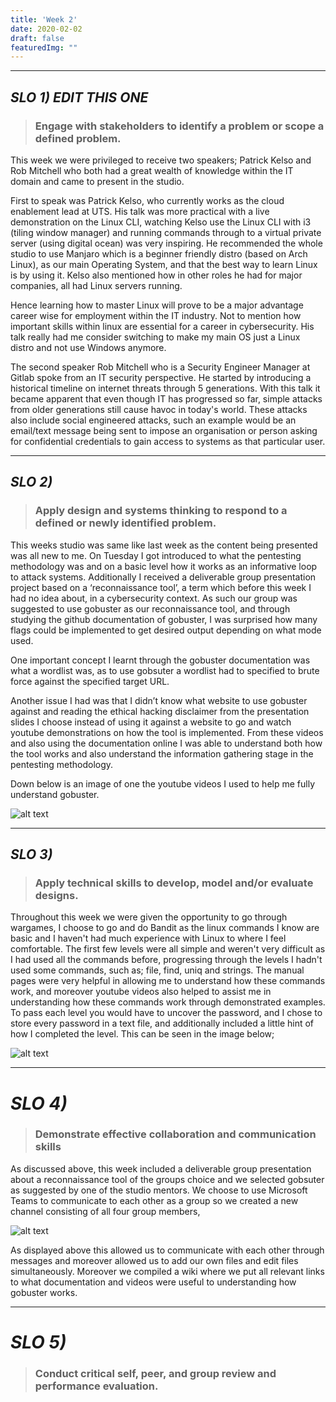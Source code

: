 ```yaml
---
title: 'Week 2'
date: 2020-02-02
draft: false
featuredImg: ""
---
```

************
## *SLO 1) EDIT THIS ONE*
> ### Engage with stakeholders to identify a problem or scope a defined problem.
This week we were privileged to receive two speakers; Patrick Kelso and Rob Mitchell who both had a great wealth of knowledge within the IT domain and came to present in the studio.

First to speak was Patrick Kelso, who currently works as the cloud enablement lead at UTS. His talk was more practical with a live demonstration on the Linux CLI, watching Kelso use the Linux CLI with i3 (tiling window manager) and running commands through to a virtual private server (using digital ocean) was very inspiring. He recommended the whole studio to use Manjaro which is a beginner friendly distro (based on Arch Linux), as our main Operating System, and that the best way to learn Linux is by using it. Kelso also mentioned how in other roles he had for major companies, all had Linux servers running.

Hence learning how to master Linux will prove to be a major advantage career wise for employment within the IT industry. Not to mention how important skills within linux are essential for a career in cybersecurity. His talk really had me consider switching to make my main OS just a Linux distro and not use Windows anymore.

The second speaker Rob Mitchell who is a Security Engineer Manager at Gitlab spoke from an IT security perspective. He started by introducing a historical timeline on internet threats through 5 generations. With this talk it became apparent that even though IT has progressed so far, simple attacks from older generations still cause havoc in today's world. These attacks also include social engineered attacks, such an example would be an email/text message being sent to impose an organisation or person asking for confidential credentials to gain access to systems as that particular user.

*****************
## *SLO 2)*

> ### Apply design and systems thinking to respond to a defined or newly identified problem.

This weeks studio was same like last week as the content being presented was all new to me. On Tuesday I got introduced to what the pentesting methodology was and on a basic level how it works as an informative loop to attack systems. Additionally I received a deliverable group presentation project based on a ‘reconnaissance tool’, a term which before this week I had no idea about, in a cybersecurity context. As such our group was suggested to use gobuster as our reconnaissance tool, and through studying the github documentation of gobuster, I was surprised how many flags could be implemented to get desired output depending on what mode used.

One important concept I learnt through the gobuster documentation was what a wordlist was, as to use gobsuter a wordlist had to specified to brute force against the specified target URL.  

Another issue I had was that I didn’t know what website to use gobuster against and reading the ethical hacking disclaimer from the presentation slides I choose instead of using it against a website to go and watch youtube demonstrations on how the tool is implemented. From these videos and also using the documentation online I was able to understand both how the tool works and also understand the information gathering stage in the pentesting methodology.

Down below is an image of one the youtube videos I used to help me fully understand gobuster.

![alt text](/youtube.PNG)


*****************
## *SLO 3)*

> ### Apply technical skills to develop, model and/or evaluate designs.

Throughout this week we were given the opportunity to go through wargames, I choose to go and do Bandit as the linux commands I know are basic and I haven't had much experience with Linux to where I feel comfortable. The first few levels were all simple and weren't very difficult as I had used all the commands before, progressing through the levels I hadn't used some commands, such as; file, find, uniq and strings. The manual pages were very helpful in allowing me to understand how these commands work, and moreover youtube videos also helped to assist me in understanding how these commands work through demonstrated examples. To pass each level you would have to uncover the password, and I chose to store every password in a text file, and additionally included a little hint of how I completed the level. This can be seen in the image below;   


![alt text](/bandit.PNG)

*****************
# *SLO 4)*

> ### Demonstrate effective collaboration and communication skills

As discussed above, this week included a deliverable group presentation about a reconnaissance tool of the groups choice and we selected gobsuter as suggested by one of the studio mentors. We choose to use Microsoft Teams to communicate to each other as a group so we created a new channel consisting of all four group members,

![alt text](/team.PNG)

As displayed above this allowed us to communicate with each other through messages and moreover allowed us to add our own files and edit files simultaneously. Moreover we compiled a wiki where we put all relevant links to what documentation and videos were useful to understanding how gobuster works.

*****************
# *SLO 5)*

> ### Conduct critical self, peer, and group review and performance evaluation.
